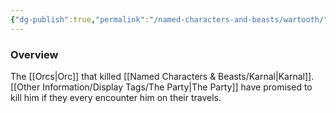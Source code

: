 ```yaml
---
{"dg-publish":true,"permalink":"/named-characters-and-beasts/wartooth/","tags":["NPC"],"updated":"2025-03-01T21:15:18.340+00:00"}
---
```



### Overview
The [[Orcs\|Orc]] that killed [[Named Characters & Beasts/Karnal\|Karnal]]. [[Other Information/Display Tags/The Party\|The Party]] have promised to kill him if they every encounter him on their travels. 
